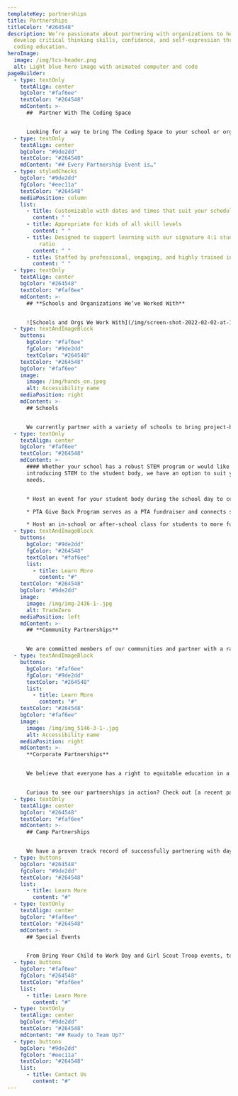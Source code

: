 ```yaml
---
templateKey: partnerships
title: Partnerships
titleColor: "#264548"
description: We’re passionate about partnering with organizations to help kids
  develop critical thinking skills, confidence, and self-expression through
  coding education.
heroImage:
  image: /img/tcs-header.png
  alt: Light blue hero image with animated computer and code
pageBuilder:
  - type: textOnly
    textAlign: center
    bgColor: "#faf6ee"
    textColor: "#264548"
    mdContent: >-
      ##  Partner With The Coding Space


      Looking for a way to bring The Coding Space to your school or organization? You’ve come to the right place. We’re passionate about partnering with organizations to help kids develop critical thinking skills, confidence, and self-expression through coding education. Our class and camp partnerships range from full, interactive semesters to personalized private lessons and customized group events. From fun hands-on activities to cool STEM explorations and coding challenges, these classes and workshops are fun, educational, and a great way to engage families within your organization.
  - type: textOnly
    textAlign: center
    bgColor: "#9de2dd"
    textColor: "#264548"
    mdContent: "## Every Partnership Event is…"
  - type: styledChecks
    bgColor: "#9de2dd"
    fgColor: "#eec11a"
    textColor: "#264548"
    mediaPosition: column
    list:
      - title: Customizable with dates and times that suit your schedule
        content: " "
      - title: Appropriate for kids of all skill levels
        content: " "
      - title: Designed to support learning with our signature 4:1 student-to-teacher
          ratio
        content: " "
      - title: Staffed by professional, engaging, and highly trained instructors
        content: " "
  - type: textOnly
    textAlign: center
    bgColor: "#264548"
    textColor: "#faf6ee"
    mdContent: >-
      ## **Schools and Organizations We’ve Worked With**


      ![Schools and Orgs We Work With](/img/screen-shot-2022-02-02-at-10.47.41-am.png)
  - type: textAndImageBlock
    buttons:
      bgColor: "#faf6ee"
      fgColor: "#9de2dd"
      textColor: "#264548"
    textColor: "#264548"
    bgColor: "#faf6ee"
    image:
      image: /img/hands_on.jpeg
      alt: Accessibility name
    mediaPosition: right
    mdContent: >-
      ## Schools


      We currently partner with a variety of schools to bring project-based coding classes in both after-school and in-school formats. All of our teachers go through intensive training on the use of the Socratic Method, the ins and outs of our Scratch- and JavaScript-based coding curriculum, and classroom techniques that foster an environment conducive to learning at all paces and styles.
  - type: textOnly
    textAlign: center
    bgColor: "#faf6ee"
    textColor: "#264548"
    mdContent: >-
      #### Whether your school has a robust STEM program or would like to start
      introducing STEM to the student body, we have an option to suit your
      needs.


      * Host an event for your student body during the school day to celebrate a STEM holiday such as Hour of Code or Women in Tech Week or Code 4 Change. This is a great first step to expose your students to coding.

      * PTA Give Back Program serves as a PTA fundraiser and connects students with opportunities to code during school breaks.

      * Host an in-school or after-school class for students to more fully explore their interest in coding and take their skills to the next level.
  - type: textAndImageBlock
    buttons:
      bgColor: "#9de2dd"
      fgColor: "#264548"
      textColor: "#faf6ee"
      list:
        - title: Learn More
          content: "#"
    textColor: "#264548"
    bgColor: "#9de2dd"
    image:
      image: /img/img-2436-1-.jpg
      alt: TradeZero
    mediaPosition: left
    mdContent: >-
      ## **Community Partnerships**


      We are committed members of our communities and partner with a range of organizations including community centers, PTAs, and nonprofits to bring our custom coding classes to the public.
  - type: textAndImageBlock
    buttons:
      bgColor: "#faf6ee"
      fgColor: "#9de2dd"
      textColor: "#264548"
      list:
        - title: Learn More
          content: "#"
    textColor: "#264548"
    bgColor: "#faf6ee"
    image:
      image: /img/img_5146-3-1-.jpg
      alt: Accessibility name
    mediaPosition: right
    mdContent: >-
      **Corporate Partnerships**


      We believe that everyone has a right to equitable education in a safe and inclusive learning environment and are committed to increasing access to our high-quality coding programs through corporate partnerships so that underrepresented children everywhere can surpass societal limitations and thrive. Our long-term goal as we work towards educational equity is to reach 50 percent of our students through scholarships and corporate partnerships.


      Curious to see our partnerships in action? Check out [a recent partnership with TradeZero](https://www.thecodingspace.com/the-coding-space-blog/community-partner-spotlight-tradezero) to provide free coding classes to a Title I school in Brooklyn.
  - type: textOnly
    textAlign: center
    bgColor: "#264548"
    textColor: "#faf6ee"
    mdContent: >-
      ## Camp Partnerships


      We have a proven track record of successfully partnering with day and summer camps. From an in-person STEM corner at your day camp to a virtual coding elective at sleepaway camp, we’re here to provide campers with a special summer of coding fun.
  - type: buttons
    bgColor: "#264548"
    fgColor: "#9de2dd"
    textColor: "#264548"
    list:
      - title: Learn More
        content: "#"
  - type: textOnly
    textAlign: center
    bgColor: "#faf6ee"
    textColor: "#264548"
    mdContent: >-
      ## Special Events


      From Bring Your Child to Work Day and Girl Scout Troop events, to birthday parties or parent-child coding events, our workshops and mini camps are totally customizable and suited for any event where your child wants to have fun and learn something, too.
  - type: buttons
    bgColor: "#faf6ee"
    fgColor: "#264548"
    textColor: "#faf6ee"
    list:
      - title: Learn More
        content: "#"
  - type: textOnly
    textAlign: center
    bgColor: "#9de2dd"
    textColor: "#264548"
    mdContent: "## Ready to Team Up?"
  - type: buttons
    bgColor: "#9de2dd"
    fgColor: "#eec11a"
    textColor: "#264548"
    list:
      - title: Contact Us
        content: "#"
---
```

